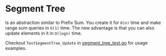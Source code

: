 # Segment Tree

Is an abstraction similar to Prefix Sum. You create it for `O(n)` time and make range sum queries in `O(1)` time.
The new advantage is that you can also update elements in it in `O(logn)` time. 

Checkout `TestSegmentTree_Update` in [segment_tree_test.go](../../src/data_structures/segment_tree_test.go) for usage examples.
